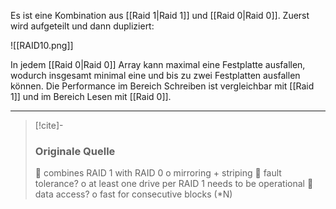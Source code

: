 Es ist eine Kombination aus [[Raid 1|Raid 1]] und [[Raid 0|Raid 0]]. Zuerst wird aufgeteilt und dann dupliziert:

![[RAID10.png]]

In jedem [[Raid 0|Raid 0]] Array kann maximal eine Festplatte ausfallen, wodurch insgesamt minimal eine und bis zu zwei Festplatten ausfallen können. Die Performance im Bereich Schreiben ist vergleichbar mit [[Raid 1]] und im Bereich Lesen mit [[Raid 0]].

---

> [!cite]-
> ### Originale Quelle
>  combines RAID 1 with RAID 0
o mirroring + striping
 fault tolerance?
o at least one drive per RAID 1 needs to be operational
 data access?
o fast for consecutive blocks (*N)